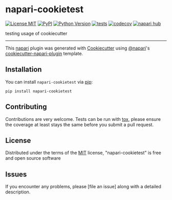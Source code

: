 # napari-cookietest

[![License MIT](https://img.shields.io/pypi/l/napari-cookietest.svg?color=green)](https://github.com/githubuser/napari-cookietest/raw/main/LICENSE)
[![PyPI](https://img.shields.io/pypi/v/napari-cookietest.svg?color=green)](https://pypi.org/project/napari-cookietest)
[![Python Version](https://img.shields.io/pypi/pyversions/napari-cookietest.svg?color=green)](https://python.org)
[![tests](https://github.com/githubuser/napari-cookietest/workflows/tests/badge.svg)](https://github.com/githubuser/napari-cookietest/actions)
[![codecov](https://codecov.io/gh/githubuser/napari-cookietest/branch/main/graph/badge.svg)](https://codecov.io/gh/githubuser/napari-cookietest)
[![napari hub](https://img.shields.io/endpoint?url=https://api.napari-hub.org/shields/napari-cookietest)](https://napari-hub.org/plugins/napari-cookietest)

testing usage of cookiecutter

----------------------------------

This [napari] plugin was generated with [Cookiecutter] using [@napari]'s [cookiecutter-napari-plugin] template.

<!--
Don't miss the full getting started guide to set up your new package:
https://github.com/napari/cookiecutter-napari-plugin#getting-started

and review the napari docs for plugin developers:
https://napari.org/stable/plugins/index.html
-->

## Installation

You can install `napari-cookietest` via [pip]:

    pip install napari-cookietest




## Contributing

Contributions are very welcome. Tests can be run with [tox], please ensure
the coverage at least stays the same before you submit a pull request.

## License

Distributed under the terms of the [MIT] license,
"napari-cookietest" is free and open source software

## Issues

If you encounter any problems, please [file an issue] along with a detailed description.

[napari]: https://github.com/napari/napari
[Cookiecutter]: https://github.com/audreyr/cookiecutter
[@napari]: https://github.com/napari
[MIT]: http://opensource.org/licenses/MIT
[BSD-3]: http://opensource.org/licenses/BSD-3-Clause
[GNU GPL v3.0]: http://www.gnu.org/licenses/gpl-3.0.txt
[GNU LGPL v3.0]: http://www.gnu.org/licenses/lgpl-3.0.txt
[Apache Software License 2.0]: http://www.apache.org/licenses/LICENSE-2.0
[Mozilla Public License 2.0]: https://www.mozilla.org/media/MPL/2.0/index.txt
[cookiecutter-napari-plugin]: https://github.com/napari/cookiecutter-napari-plugin

[napari]: https://github.com/napari/napari
[tox]: https://tox.readthedocs.io/en/latest/
[pip]: https://pypi.org/project/pip/
[PyPI]: https://pypi.org/
